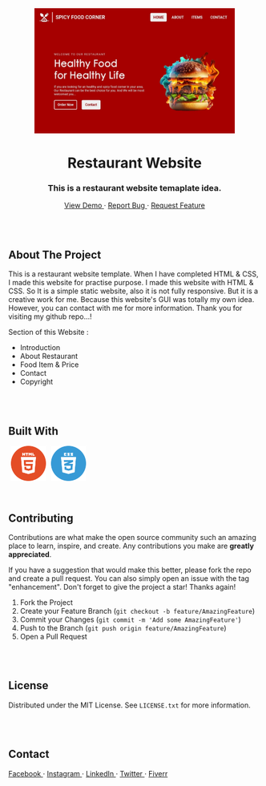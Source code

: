<!-- PROJECT INTRO -->
<div align="center">
  <a href="https://abdullahab120.github.io/Restaurant-website">
    <img src="./assets/img/Banner.jpg" alt="Logo" width="400" height="250"> 
  </a>

  <h1> Restaurant Website </h1>

  <h3> This is a restaurant website temaplate idea. </h3>
  <p>
    <a href="https://abdullahab120.github.io/Restaurant-website"> View Demo </a>
    ·
    <a href="https://github.com/AbdullahAB120/Restaurant-website/issues/new?labels=bug&template=bug-report---.md"> Report Bug </a>
    ·
    <a href="https://github.com/AbdullahAB120/Restaurant-website/issues/new?labels=enhancement&template=feature-request---.md"> Request Feature </a>
  </p>
</div>



<br />
<br />



<!-- ABOUT THE PROJECT -->
## About The Project

This is a restaurant website template. When I have completed HTML & CSS, I made this website for practise purpose. I made this website with HTML & CSS. So It is a simple static website, also it is not fully responsive. But it is a creative work for me. Because this website's GUI was totally my own idea. However, you can contact with me for more information. Thank you for visiting my github repo...!


Section of this Website :
* Introduction
* About Restaurant
* Food Item & Price
* Contact
* Copyright



<br />
<br />



<!-- BUILT WITH -->
## Built With

<img align="left" alt="html5" title="html playlist" width="70" hspace="5" src="./assets/SVG/html5.svg" />
<img align="left" alt="css3" title="css playlist" width="70" hspace="5" src="./assets/SVG/css3.svg" />



<br />
<br />
<br />
<br />
<br />
<br />

 
 
<!-- CONTRIBUTING -->
## Contributing

Contributions are what make the open source community such an amazing place to learn, inspire, and create. Any contributions you make are **greatly appreciated**.

If you have a suggestion that would make this better, please fork the repo and create a pull request. You can also simply open an issue with the tag "enhancement".
Don't forget to give the project a star! Thanks again!

1. Fork the Project
2. Create your Feature Branch (`git checkout -b feature/AmazingFeature`)
3. Commit your Changes (`git commit -m 'Add some AmazingFeature'`)
4. Push to the Branch (`git push origin feature/AmazingFeature`)
5. Open a Pull Request



<br />
<br />



<!-- LICENSE -->
## License

Distributed under the MIT License. See `LICENSE.txt` for more information.



<br />
<br />



<!-- CONTACT -->
## Contact 

<a href="https://www.facebook.com/AbdullahAB120"> Facebook </a>
·
<a href="https://www.instagram.com/AbdullahAB_120"> Instagram </a>
·
<a href="https://www.linkedin.com/in/AbdullahAB120"> LinkedIn </a>
·
<a href="https://www.x.com/AbdullahAB120"> Twitter </a>
·
<a href="https://www.fiver.com/AbdullahAB120"> Fiverr </a>